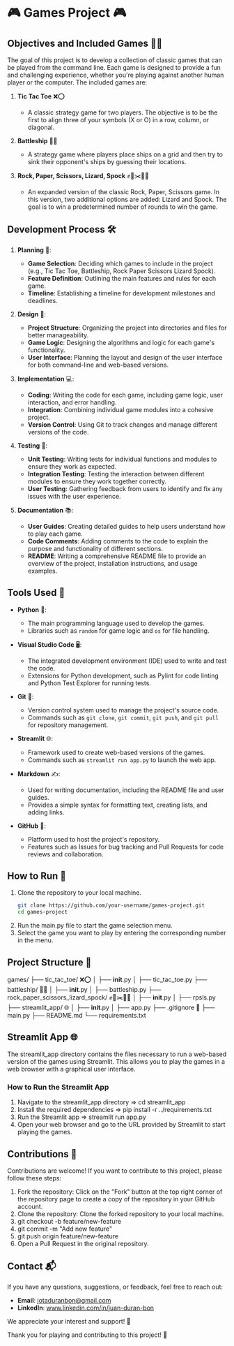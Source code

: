 # 🎮 Games Project 🎮

## Objectives and Included Games 🎯🎲

The goal of this project is to develop a collection of classic games that can be played from the command line. Each game is designed to provide a fun and challenging experience, whether you're playing against another human player or the computer. The included games are:

1. **Tic Tac Toe** ❌⭕
   - A classic strategy game for two players. The objective is to be the first to align three of your symbols (X or O) in a row, column, or diagonal.

2. **Battleship** 🚢💥
   - A strategy game where players place ships on a grid and then try to sink their opponent's ships by guessing their locations.

3. **Rock, Paper, Scissors, Lizard, Spock** ✊📄✂️🦎🖖
   - An expanded version of the classic Rock, Paper, Scissors game. In this version, two additional options are added: Lizard and Spock. The goal is to win a predetermined number of rounds to win the game.

## Development Process 🛠️

1. **Planning** 📝:
   - **Game Selection**: Deciding which games to include in the project (e.g., Tic Tac Toe, Battleship, Rock Paper Scissors Lizard Spock).
   - **Feature Definition**: Outlining the main features and rules for each game.
   - **Timeline**: Establishing a timeline for development milestones and deadlines.

2. **Design** 🎨:
   - **Project Structure**: Organizing the project into directories and files for better manageability.
   - **Game Logic**: Designing the algorithms and logic for each game's functionality.
   - **User Interface**: Planning the layout and design of the user interface for both command-line and web-based versions.

3. **Implementation** 💻:
   - **Coding**: Writing the code for each game, including game logic, user interaction, and error handling.
   - **Integration**: Combining individual game modules into a cohesive project.
   - **Version Control**: Using Git to track changes and manage different versions of the code.

4. **Testing** 🧪:
   - **Unit Testing**: Writing tests for individual functions and modules to ensure they work as expected.
   - **Integration Testing**: Testing the interaction between different modules to ensure they work together correctly.
   - **User Testing**: Gathering feedback from users to identify and fix any issues with the user experience.

5. **Documentation** 📚:
   - **User Guides**: Creating detailed guides to help users understand how to play each game.
   - **Code Comments**: Adding comments to the code to explain the purpose and functionality of different sections.
   - **README**: Writing a comprehensive README file to provide an overview of the project, installation instructions, and usage examples.

## Tools Used 🧰

- **Python** 🐍:
  - The main programming language used to develop the games.
  - Libraries such as `random` for game logic and `os` for file handling.

- **Visual Studio Code** 🖥️:
  - The integrated development environment (IDE) used to write and test the code.
  - Extensions for Python development, such as Pylint for code linting and Python Test Explorer for running tests.

- **Git** 🌳:
  - Version control system used to manage the project's source code.
  - Commands such as `git clone`, `git commit`, `git push`, and `git pull` for repository management.

- **Streamlit** 🌐:
  - Framework used to create web-based versions of the games.
  - Commands such as `streamlit run app.py` to launch the web app.

- **Markdown** ✍️:
  - Used for writing documentation, including the README file and user guides.
  - Provides a simple syntax for formatting text, creating lists, and adding links.

- **GitHub** 🐙:
  - Platform used to host the project's repository.
  - Features such as Issues for bug tracking and Pull Requests for code reviews and collaboration.

## How to Run 🚀

1. Clone the repository to your local machine.
   ```bash
   git clone https://github.com/your-username/games-project.git
   cd games-project
2. Run the main.py file to start the game selection menu.
3. Select the game you want to play by entering the corresponding number in the menu.

## Project Structure 📂

games/
├── tic_tac_toe/ ❌⭕
│   ├── __init__.py
│   ├── tic_tac_toe.py
├── battleship/ 🚢💥
│   ├── __init__.py
│   ├── battleship.py
├── rock_paper_scissors_lizard_spock/ ✊📄✂️🦎🖖
│   ├── __init__.py
│   ├── rpsls.py
├── streamlit_app/ 🌐
│   ├── __init__.py
│   ├── app.py
├── .gitignore 🚫
├── main.py
├── README.md
└── requirements.txt

## Streamlit App 🌐

The streamlit_app directory contains the files necessary to run a web-based version of the games using Streamlit. This allows you to play the games in a web browser with a graphical user interface.

### How to Run the Streamlit App

1. Navigate to the streamlit_app directory => cd streamlit_app
2. Install the required dependencies => pip install -r ../requirements.txt
3. Run the Streamlit app => streamlit run app.py
4. Open your web browser and go to the URL provided by Streamlit to start playing the games.


## Contributions 🤝

Contributions are welcome! If you want to contribute to this project, please follow these steps:

1. Fork the repository: Click on the "Fork" button at the top right corner of the repository page to create a copy of the repository in your GitHub account.
2. Clone the repository: Clone the forked repository to your local machine.
3. git checkout -b feature/new-feature
4. git commit -m "Add new feature"
5. git push origin feature/new-feature
6. Open a Pull Request in the original repository.

## Contact 📬

If you have any questions, suggestions, or feedback, feel free to reach out:

- **Email**: jotaduranbon@gmail.com
- **LinkedIn**: www.linkedin.com/in/juan-duran-bon


We appreciate your interest and support! 🙏

Thank you for playing and contributing to this project! 🎉 


